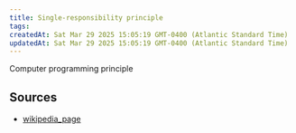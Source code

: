 ```yaml
---
title: Single-responsibility principle
tags: 
createdAt: Sat Mar 29 2025 15:05:19 GMT-0400 (Atlantic Standard Time)
updatedAt: Sat Mar 29 2025 15:05:19 GMT-0400 (Atlantic Standard Time)
---
```



Computer programming principle



## Sources
- [wikipedia_page](https://en.wikipedia.org/wiki/Single-responsibility_principle)
